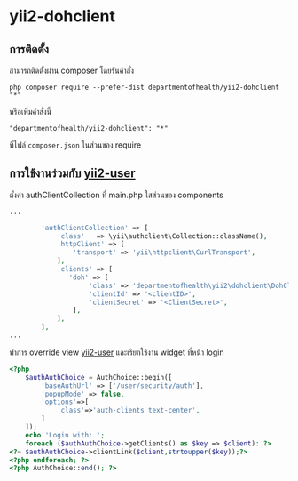 yii2-dohclient
==============



การติดตั้ง
------------

สามารถติดตั้งผ่าน composer โดยรันคำสั่ง
```
php composer require --prefer-dist departmentofhealth/yii2-dohclient "*"
```

หรือเพิ่มคำสั่งนี้

```
"departmentofhealth/yii2-dohclient": "*"
```

ที่ไฟล์  `composer.json` ในส่วนของ require


การใช้งานร่วมกับ [yii2-user](https://github.com/dektrium/yii2-user)
-----

ตั้งค่า authClientCollection ที่ main.php ใสส่วนของ components

```php
...

        'authClientCollection' => [
            'class'   => \yii\authclient\Collection::className(),
            'httpClient' => [
                'transport' => 'yii\httpclient\CurlTransport',
            ],
            'clients' => [
               'doh' => [
                    'class' => 'departmentofhealth\yii2\dohclient\DohClientDektrium',
                    'clientId' => '<clientID>',
                    'clientSecret' => '<ClientSecret>',
                ],
            ],
        ],
...
```

ทำการ override view [yii2-user](https://github.com/dektrium/yii2-user/blob/0.9.12/docs/overriding-views.md) และเรียกใช้งาน widget ที่หน้า login

```php
<?php
    $authAuthChoice = AuthChoice::begin([
        'baseAuthUrl' => ['/user/security/auth'],
        'popupMode' => false,
        'options'=>[
            'class'=>'auth-clients text-center',
        ]
    ]);
    echo 'Login with: ';
    foreach ($authAuthChoice->getClients() as $key => $client): ?>
<?= $authAuthChoice->clientLink($client,strtoupper($key));?>
<?php endforeach; ?>
<?php AuthChoice::end(); ?>

```


